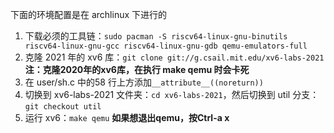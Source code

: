 
下面的环境配置是在 archlinux 下进行的

1. 下载必须的工具链：`sudo pacman -S riscv64-linux-gnu-binutils riscv64-linux-gnu-gcc riscv64-linux-gnu-gdb qemu-emulators-full`
2. 克隆 2021 年的 xv6 库：`git clone git://g.csail.mit.edu/xv6-labs-2021`
	**注：克隆2020年的xv6库，在执行 make qemu 时会卡死**
3. 在 user/sh.c 中的58 行上方添加`__attribute__((noreturn))`
4. 切换到 xv6-labs-2021 文件夹：`cd xv6-labs-2021`，然后切换到 util 分支：`git checkout util`
5. 运行 xv6：`make qemu`
	**如果想退出qemu，按Ctrl-a x**
